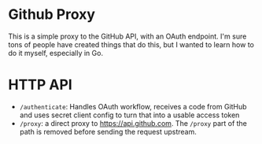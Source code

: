 # Github Proxy

This is a simple proxy to the GitHub API, with an OAuth endpoint. I'm sure tons of people have created things that do this, but I wanted to learn how to do it myself, especially in Go.

# HTTP API

* `/authenticate`: Handles OAuth workflow, receives a code from GitHub and uses secret client config to turn that into a usable access token
* `/proxy`: a direct proxy to https://api.github.com. The `/proxy` part of the path is removed before sending the request upstream.